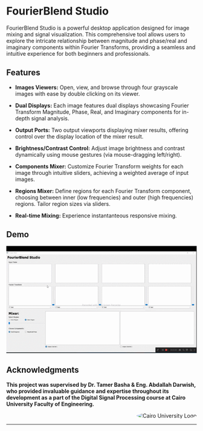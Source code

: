 # FourierBlend Studio

FourierBlend Studio is a powerful desktop application designed for image mixing and signal visualization. This comprehensive tool allows users to explore the intricate relationship between magnitude and phase/real and imaginary components within Fourier Transforms, providing a seamless and intuitive experience for both beginners and professionals.

## Features

- **Images Viewers:** Open, view, and browse through four grayscale images with ease by double clicking on its viewer. 

- **Dual Displays:** Each image features dual displays showcasing Fourier Transform Magnitude, Phase, Real, and Imaginary components for in-depth signal analysis.

- **Output Ports:** Two output viewports displaying mixer results, offering control over the display location of the mixer result.

- **Brightness/Contrast Control:** Adjust image brightness and contrast dynamically using mouse gestures (via mouse-dragging left/right).

- **Components Mixer:** Customize Fourier Transform weights for each image through intuitive sliders, achieving a weighted average of input images.

- **Regions Mixer:** Define regions for each Fourier Transform component, choosing between inner (low frequencies) and outer (high frequencies) regions. Tailor region sizes via sliders.

- **Real-time Mixing:** Experience instantanteous responsive mixing.
## Demo
![Watch demo](https://github.com/Habiba-Mohsen/Fourier-Transform-Mixer/blob/main/assets/Untitled%20video%20-%20Made%20with%20Clipchamp%20(3).gif)


## Acknowledgments

**This project was supervised by Dr. Tamer Basha & Eng. Abdallah Darwish, who provided invaluable guidance and expertise throughout its development as a part of the Digital Signal Processing course at Cairo University Faculty of Engineering.**

<div style="text-align: right">
    <img src="https://imgur.com/Wk4nR0m.png" alt="Cairo University Logo" width="100" style="border-radius: 50%;"/>
</div>

---
